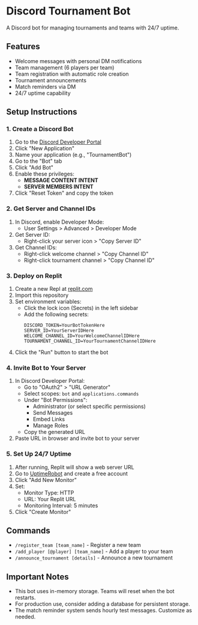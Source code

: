 # Discord Tournament Bot

A Discord bot for managing tournaments and teams with 24/7 uptime.

## Features

- Welcome messages with personal DM notifications
- Team management (6 players per team)
- Team registration with automatic role creation
- Tournament announcements
- Match reminders via DM
- 24/7 uptime capability

## Setup Instructions

### 1. Create a Discord Bot

1. Go to the [Discord Developer Portal](https://discord.com/developers/applications)
2. Click "New Application"
3. Name your application (e.g., "TournamentBot")
4. Go to the "Bot" tab
5. Click "Add Bot"
6. Enable these privileges:
   - **MESSAGE CONTENT INTENT**
   - **SERVER MEMBERS INTENT**
7. Click "Reset Token" and copy the token

### 2. Get Server and Channel IDs

1. In Discord, enable Developer Mode:
   - User Settings > Advanced > Developer Mode
2. Get Server ID:
   - Right-click your server icon > "Copy Server ID"
3. Get Channel IDs:
   - Right-click welcome channel > "Copy Channel ID"
   - Right-click tournament channel > "Copy Channel ID"

### 3. Deploy on Replit

1. Create a new Repl at [replit.com](https://replit.com)
2. Import this repository
3. Set environment variables:
   - Click the lock icon (Secrets) in the left sidebar
   - Add the following secrets:
     ```
     DISCORD_TOKEN=YourBotTokenHere
     SERVER_ID=YourServerIDHere
     WELCOME_CHANNEL_ID=YourWelcomeChannelIDHere
     TOURNAMENT_CHANNEL_ID=YourTournamentChannelIDHere
     ```
4. Click the "Run" button to start the bot

### 4. Invite Bot to Your Server

1. In Discord Developer Portal:
   - Go to "OAuth2" > "URL Generator"
   - Select scopes: `bot` and `applications.commands`
   - Under "Bot Permissions":
     - Administrator (or select specific permissions)
     - Send Messages
     - Embed Links
     - Manage Roles
   - Copy the generated URL
2. Paste URL in browser and invite bot to your server

### 5. Set Up 24/7 Uptime

1. After running, Replit will show a web server URL
2. Go to [UptimeRobot](https://uptimerobot.com/) and create a free account
3. Click "Add New Monitor"
4. Set:
   - Monitor Type: HTTP
   - URL: Your Replit URL
   - Monitoring Interval: 5 minutes
5. Click "Create Monitor"

## Commands

- `/register_team [team_name]` - Register a new team
- `/add_player [@player] [team_name]` - Add a player to your team
- `/announce_tournament [details]` - Announce a new tournament

## Important Notes

- This bot uses in-memory storage. Teams will reset when the bot restarts.
- For production use, consider adding a database for persistent storage.
- The match reminder system sends hourly test messages. Customize as needed.